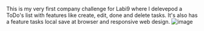 This is my very first company challenge for Labi9 where I delevepod a ToDo's list with features like create, edit, done and delete tasks.
It's also has a feature tasks local save at browser and responsive web design.
![image](https://github.com/user-attachments/assets/81826895-b99c-4df5-9155-43e39e3694cf)

